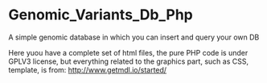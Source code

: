 # Genomic_Variants_Db_Php
A simple genomic database in which you can insert and query your own DB

Here yuou have a complete set of html files, the pure PHP code is under GPLV3 license, but everything related to the graphics part, such as CSS, template, is from: http://www.getmdl.io/started/
